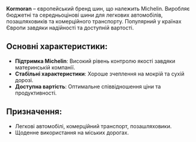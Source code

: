 **Kormoran** – європейський бренд шин, що належить Michelin. Виробляє бюджетні та середньоцінові шини для легкових автомобілів, позашляховиків та комерційного транспорту. Популярний у країнах Європи завдяки надійності та доступній вартості.

## Основні характеристики:

- **Підтримка Michelin**: Високий рівень контролю якості завдяки материнській компанії.
- **Стабільні характеристики**: Хороше зчеплення на мокрій та сухій дорозі.
- **Доступна вартість**: Оптимальне співвідношення ціни та продуктивності.

## Призначення:

- Легкові автомобілі, комерційний транспорт, позашляховики.
- Щоденне використання на міських дорогах.
